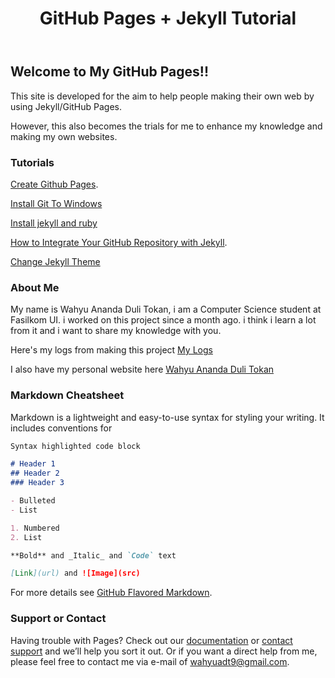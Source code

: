﻿---
title : GitHub Pages + Jekyll Tutorial
description : This is a tutorial page for making a simple website
---


## Welcome to My GitHub Pages!!

This site is developed for the aim to help people making their own web by using Jekyll/GitHub Pages.

However, this also becomes the trials for me to enhance my knowledge and making my own websites.

### Tutorials

[Create Github Pages](tutorials/GitHubPages.md).

[Install Git To Windows](/tutorials/Install_Git_to_Windows.md) 

[Install jekyll and ruby](/tutorials/2019-01-09-RubyandJekyllInstallation.md)

[How to Integrate Your GitHub Repository with Jekyll](/tutorials/CommandsUsingJekyll.md).

[Change Jekyll Theme](/tutorials/ChangeJekyllTheme.md)

### About Me

My name is Wahyu Ananda Duli Tokan, i am a Computer Science student at Fasilkom UI. i worked on this project since a month ago. i think i learn a lot from it and i want to share my knowledge with you.

Here's my logs from making this project [My Logs](https://github.com/wahyuadt/extra182/tree/master/_posts)

I also have my personal website here [Wahyu Ananda Duli Tokan](https://tumpeng1.herokuapp.com/)

### Markdown Cheatsheet

Markdown is a lightweight and easy-to-use syntax for styling your writing. It includes conventions for

```markdown
Syntax highlighted code block

# Header 1
## Header 2
### Header 3

- Bulleted
- List

1. Numbered
2. List

**Bold** and _Italic_ and `Code` text

[Link](url) and ![Image](src)
```

For more details see [GitHub Flavored Markdown](https://guides.github.com/features/mastering-markdown/).




### Support or Contact

Having trouble with Pages? Check out our [documentation](https://help.github.com/categories/github-pages-basics/) or [contact support](https://github.com/contact) and we’ll help you sort it out.
Or if you want a direct help from me, please feel free to contact me via e-mail of wahyuadt9@gmail.com.
